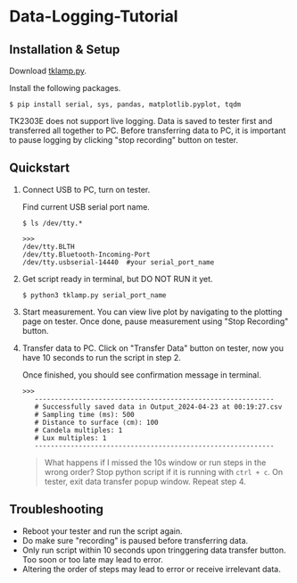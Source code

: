 # Data-Logging-Tutorial

## Installation & Setup

Download [tklamp.py](/tklamp.py). 

Install the following packages. 
```
$ pip install serial, sys, pandas, matplotlib.pyplot, tqdm
```

TK2303E does not support live logging. Data is saved to tester first and transferred all together to PC.
Before transferring data to PC, it is important to pause logging by clicking "stop recording" button on tester. 

## Quickstart 

1. Connect USB to PC, turn on tester.
   
    Find current USB serial port name.
    
    ```
    $ ls /dev/tty.*  
    ```
    
    ```
    >>>
    /dev/tty.BLTH
    /dev/tty.Bluetooth-Incoming-Port
    /dev/tty.usbserial-14440  #your serial_port_name
    ```

2. Get script ready in terminal, but DO NOT RUN it yet.

    ```
    $ python3 tklamp.py serial_port_name 
    ```

3. Start measurement. You can view live plot by navigating to the plotting page on tester. Once done, pause measurement using "Stop Recording" button.

5. Transfer data to PC. Click on "Transfer Data" button on tester, now you have 10 seconds to run the script in step 2.

    Once finished, you should see confirmation message in terminal.  
    ```
    >>>
       ------------------------------------------------------------
       # Successfully saved data in Output_2024-04-23 at 00:19:27.csv
       # Sampling time (ms): 500
       # Distance to surface (cm): 100
       # Candela multiples: 1
       # Lux multiples: 1
       ------------------------------------------------------------
    ```
    > What happens if I missed the 10s window or run steps in the wrong order?
    > Stop python script if it is running with `ctrl + c`. On tester, exit data transfer popup window. Repeat step 4.


## Troubleshooting 

- Reboot your tester and run the script again.
- Do make sure "recording" is paused before transferring data.
- Only run script within 10 seconds upon tringgering data transfer button. Too soon or too late may lead to error. 
- Altering the order of steps may lead to error or receive irrelevant data. 



